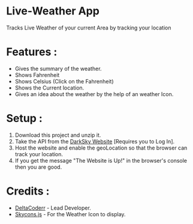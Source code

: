 Live-Weather App
=================

Tracks Live Weather of your current Area by tracking your location

 # Features :
* Gives the summary of the weather.
* Shows  Fahrenheit
* Shows Celsius (Click on the Fahrenheit)
* Shows the Current location. 
* Gives an idea about the weather by the help of an weather Icon.

# Setup : 
1. Download this project and unzip it.
2. Take the API from the [DarkSky Website](https://darksky.net/dev) [Requires you to Log In].
3. Host the website and enable the geoLocation so that the browser can track your location.
4. If you get the message "The Website is Up!" in the browser's console then you are good.


# Credits : 
* [DeltaCoderr](https://github.com/DeltaCoderr) - Lead Developer.
* [Skycons.js](https://github.com/maxdow/skycons) - For the Weather Icon to display. 
